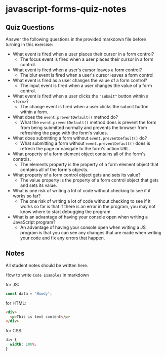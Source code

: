 # javascript-forms-quiz-notes

## Quiz Questions

Answer the following questions in the provided markdown file before turning in this exercise:

- What event is fired when a user places their cursor in a form control?
  - The focus event is fired when a user places their cursor in a form control.
- What event is fired when a user's cursor leaves a form control?
  - The blur event is fired when a user's cursor leaves a form control.
- What event is fired as a user changes the value of a form control?
  - The input event is fired when a user changes the value of a form control.
- What event is fired when a user clicks the `"submit"` button within a `<form>`?
  - The change event is fired when a user clicks the submit button within a form.
- What does the `event.preventDefault()` method do?
  - What the `event.preventDefault()` method does is prevent the form from being submitted normally and prevents the browser from refreshing the page with the form's values.
- What does submitting a form without `event.preventDefault()` do?
  - What submitting a form without `event.preventDefault()` does is refresh the page or navigate to the form's action URL.
- What property of a form element object contains all of the form's controls.
  - The elements property is the property of a form element object that contains all of the form's objects.
- What property of a form control object gets and sets its value?
  - The value property is the property of a form control object that gets and sets its value.
- What is one risk of writing a lot of code without checking to see if it works so far?
  - The one risk of writing a lot of code without checking to see if it works so far is that if there is an error in the program, you may not know where to start debugging the program.
- What is an advantage of having your console open when writing a JavaScript program?
  - An advantage of having your console open when writing a JS program is that you can see any changes that are made when writing your code and fix any errors that happen.

## Notes

All student notes should be written here.

How to write `Code Examples` in markdown

for JS:

```javascript
const data = 'Howdy';
```

for HTML:

```html
<div>
  <p>This is text content</p>
</div>
```

for CSS:

```css
div {
  width: 100%;
}
```
